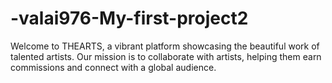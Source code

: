 # -valai976-My-first-project2

Welcome to THEARTS, a vibrant platform showcasing the beautiful work of talented artists. Our mission is to collaborate with artists, helping them earn commissions and connect with a global audience.
